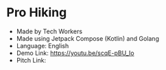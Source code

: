 # Pro Hiking
- Made by Tech Workers
- Made using Jetpack Compose (Kotlin) and Golang
- Language: English
- Demo Link: https://youtu.be/scqE-pBU_Io
- Pitch Link: 
